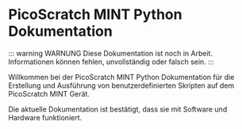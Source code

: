 # PicoScratch MINT Python Dokumentation

::: warning WARNUNG
Diese Dokumentation ist noch in Arbeit. Informationen können fehlen, unvollständig oder falsch sein.
:::

Willkommen bei der PicoScratch MINT Python Dokumentation für die Erstellung und Ausführung von benutzerdefinierten Skripten auf dem PicoScratch MINT Gerät.

Die aktuelle Dokumentation ist bestätigt, dass sie mit Software <Badge type="tip" text="1.1.0" /> und Hardware <Badge type="tip" text="rev3" /> funktioniert.